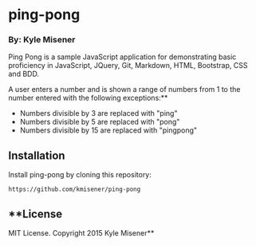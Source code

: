 # **ping-pong**  

### **By: Kyle Misener**
Ping Pong is a sample JavaScript application for demonstrating basic proficiency in JavaScript, JQuery, Git, Markdown, HTML, Bootstrap, CSS and BDD.

 A user enters a number and is shown a range of numbers from 1 to the number entered with the following exceptions:**

* Numbers divisible by 3 are replaced with "ping"
* Numbers divisible by 5 are replaced with "pong"
* Numbers divisible by 15 are replaced with "pingpong"


## **Installation**
Install ping-pong by cloning this repository:


    https://github.com/kmisener/ping-pong

## **License

MIT License. Copyright 2015 Kyle Misener**
